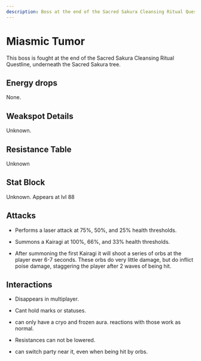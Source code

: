 ```yaml
---
description: Boss at the end of the Sacred Sakura Cleansing Ritual Quest.
---
```


# Miasmic Tumor

This boss is fought at the end of the Sacred Sakura Cleansing Ritual Questline, underneath the Sacred Sakura tree.

## Energy drops

None.

## Weakspot Details

Unknown.

## Resistance Table

Unknown

## Stat Block

Unknown. Appears at lvl 88

## Attacks

  * Performs a laser attack at 75%, 50%, and 25% health thresholds.  
  
  * Summons a Kairagi at 100%, 66%, and 33% health thresholds.  
  
  * After summoning the first Kairagi it will shoot a series of orbs at the player ever 6-7 seconds. These orbs do very little damage, but do inflict poise damage, staggering the player after 2 waves of being hit.

## Interactions  

  * Disappears in multiplayer.

   * Cant hold marks or statuses.

  * can only have a cryo and frozen aura. reactions with those work as normal.

  * Resistances can not be lowered.

  * can switch party near it, even when being hit by orbs.

